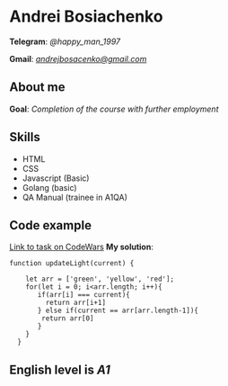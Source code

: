 # Andrei Bosiachenko
**Telegram**: *@happy_man_1997*

**Gmail**: *andrejbosacenko@gmail.com*

## About me
**Goal**: *Completion of the course with further employment*


## Skills
* HTML
* CSS
* Javascript (Basic)
* Golang (basic)
* QA Manual (trainee in A1QA)




## Code example
[Link to task on CodeWars](https://www.codewars.com/kata/58649884a1659ed6cb000072)
**My solution**:

```
function updateLight(current) {
  
    let arr = ['green', 'yellow', 'red'];
    for(let i = 0; i<arr.length; i++){
       if(arr[i] === current){
         return arr[i+1]
       } else if(current == arr[arr.length-1]){
        return arr[0]
       }
    }
  }
```
## English level is *A1*